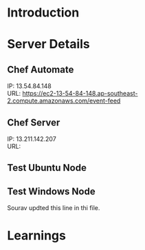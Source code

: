 # Introduction


# Server Details
## Chef Automate
IP: 13.54.84.148  
URL: https://ec2-13-54-84-148.ap-southeast-2.compute.amazonaws.com/event-feed
## Chef Server
IP: 13.211.142.207  
URL:
## Test Ubuntu Node
## Test Windows Node
Sourav updted this line in thi file.

# Learnings
